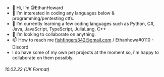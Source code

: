 - 👋 Hi, I’m @EthanHoward
- 👀 I’m interested in coding any languages below & programming/pentesting ctfs.
- 🌱 I’m currently learning a few coding languages such as Python, C#, Java, JavaScript, TypeScript, JuliaLang, C++
- 💞️ I’m looking to collaborate on anything.
- 📫 How to reach me fishfingers342@gmail.com / Ethanhowa#0110 - Discord
- I do have some of my own pet projects at the moment so, i'm happy to collaborate on them possibly.
###### 10.02.22 (UK Format)
